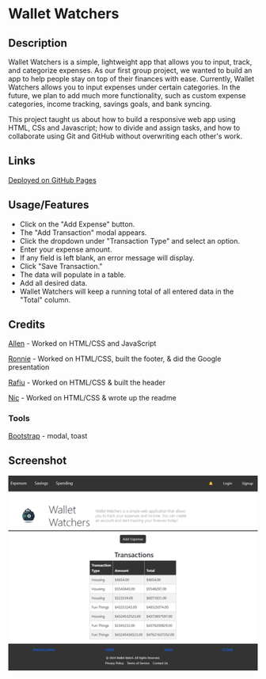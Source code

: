 # Wallet Watchers

## Description

Wallet Watchers is a simple, lightweight app that allows you to input, track, and categorize expenses. As our first group project, we wanted to build an app to help people stay on top of their finances with ease. Currently, Wallet Watchers allows you to input expenses under certain categories. In the future, we plan to add much more functionality, such as custom expense categories, income tracking, savings goals, and bank syncing.

This project taught us about how to build a responsive web app using HTML, CSs and Javascript; how to divide and assign tasks, and how to collaborate using Git and GitHub without overwriting each other's work.

## Links

[Deployed on GitHub Pages](https://allenarnoldy.github.io/project1/)

## Usage/Features

- Click on the "Add Expense" button.
- The "Add Transaction" modal appears. 
- Click the dropdown under "Transaction Type" and select an option.
- Enter your expense amount.
- If any field is left blank, an error message will display.
- Click "Save Transaction."
- The data will populate in a table.
- Add all desired data.
- Wallet Watchers will keep a running total of all entered data in the "Total" column.
    

## Credits

[Allen](https://github.com/allenarnoldy) - Worked on HTML/CSS and JavaScript

[Ronnie](https://github.com/RonKen-coder) - Worked on HTML/CSS, built the footer, & did the Google presentation

[Rafiu](https://github.com/elele20005) - Worked on HTML/CSS & built the header

[Nic](https://github.com/k3strl) - Worked on HTML/CSS & wrote up the readme

### Tools 

[Bootstrap](https://getbootstrap.com/) - modal, toast

## Screenshot

![screenshot](assets/photos/Screenshot.png)
